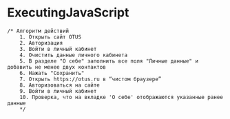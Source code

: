 # ExecutingJavaScript

    /* Алгоритм действий
        1. Открыть сайт OTUS
        2. Авторизация
        3. Войти в личный кабинет
        4. Очистить данные личного кабинета
        5. В разделе "О себе" заполнить все поля "Личные данные" и добавить не менее двух контактов
        6. Нажать "Сохранить"
        7. Открыть https://otus.ru в “чистом браузере”
        8. Авторизоваться на сайте
        9. Войти в личный кабинет
        10. Проверка, что на вкладке 'О себе' отображаются указанные ранее данные
        */
